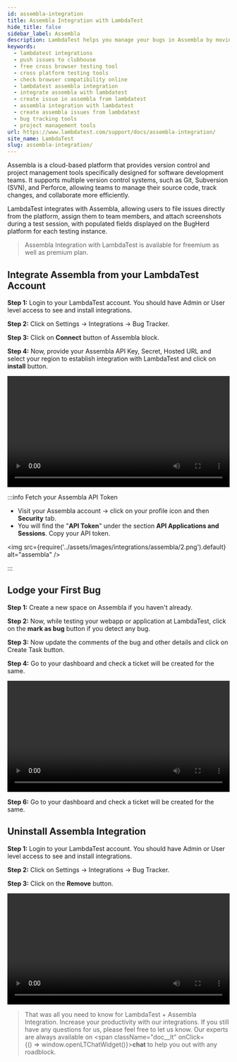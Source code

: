 ```yaml
---
id: assembla-integration
title: Assembla Integration with LambdaTest
hide_title: false 
sidebar_label: Assembla 
description: LambdaTest helps you manage your bugs in Assembla by moving them to project in a single click. All the details you provide in LambdaTest like task list, assignee, title and description would automatically be presented in the project on Assembla.
keywords:
  - lambdatest integrations
  - push issues to clubhouse
  - free cross browser testing tool
  - cross platform testing tools
  - check browser compatibility online
  - lambdatest assembla integration
  - integrate assembla with lambdatest
  - create issue in assembla from lambdatest
  - assembla integration with lambdatest
  - create assembla issues from lambdatest
  - bug tracking tools
  - project management tools
url: https://www.lambdatest.com/support/docs/assembla-integration/
site_name: LambdaTest
slug: assembla-integration/
---
```

<script type="application/ld+json"
      dangerouslySetInnerHTML={{ __html: JSON.stringify({
       "@context": "https://schema.org",
        "@type": "BreadcrumbList",
        "itemListElement": [{
          "@type": "ListItem",
          "position": 1,
          "name": "LambdaTest",
          "item": "https://www.lambdatest.com"
        },{
          "@type": "ListItem",
          "position": 2,
          "name": "Support",
          "item": "https://www.lambdatest.com/support/docs/"
        },{
          "@type": "ListItem",
          "position": 3,
          "name": "Assembla Integration",
          "item": "https://www.lambdatest.com/support/docs/assembla-integration/"
        }]
      })
    }}
></script>

Assembla is a cloud-based platform that provides version control and project management tools specifically designed for software development teams. It supports multiple version control systems, such as Git, Subversion (SVN), and Perforce, allowing teams to manage their source code, track changes, and collaborate more efficiently.

LambdaTest integrates with Assembla, allowing users to file issues directly from the platform, assign them to team members, and attach screenshots during a test session, with populated fields displayed on the BugHerd platform for each testing instance.

> Assembla Integration with LambdaTest is available for freemium as well as premium plan.

## Integrate Assembla from your LambdaTest Account

**Step 1:** Login to your LambdaTest account. You should have Admin or User level access to see and install integrations.

**Step 2:** Click on Settings -> Integrations -> Bug Tracker.

**Step 3:** Click on **Connect** button of Assembla block.

**Step 4:** Now, provide your Assembla API Key, Secret, Hosted URL and select your region to establish integration with LambdaTest and click on **install** button.

<video class="right-side" width="100%" controls id="vid">
<source src= {require('../assets/images/integrations/assembla/1.mp4').default} type="video/mp4" />
</video>

:::info Fetch your Assembla API Token

- Visit your Assembla account -> click on your profile icon and then **Security** tab.
- You will find the "**API Token**" under the section **API Applications and Sessions**. Copy your API token.

<img src={require('../assets/images/integrations/assembla/2.png').default} alt="assembla" />

:::

## Lodge your First Bug

**Step 1:** Create a new space on Assembla if you haven't already.

**Step 2:** Now, while testing your webapp or application at LambdaTest, click on the **mark as bug** button if you detect any bug.

**Step 3:** Now update the comments of the bug and other details and click on Create Task button.

**Step 4:** Go to your dashboard and check a ticket will be created for the same.

<video class="right-side" width="100%" controls id="vid">
<source src= {require('../assets/images/integrations/assembla/3.mp4').default} type="video/mp4" />
</video>

**Step 6:** Go to your dashboard and check a ticket will be created for the same.

## Uninstall Assembla Integration

**Step 1:** Login to your LambdaTest account. You should have Admin or User level access to see and install integrations.

**Step 2:** Click on Settings -> Integrations -> Bug Tracker.

**Step 3:** Click on the **Remove** button.

<video class="right-side" width="100%" controls id="vid">
<source src= {require('../assets/images/integrations/assembla/4.mp4').default} type="video/mp4" />
</video>

> That was all you need to know for LambdaTest + Assembla Integration. Increase your productivity with our integrations. If you still have any questions for us, please feel free to let us know. Our experts are always available on <span className="doc__lt" onClick={() => window.openLTChatWidget()}>**chat**</span> to help you out with any roadblock. 

